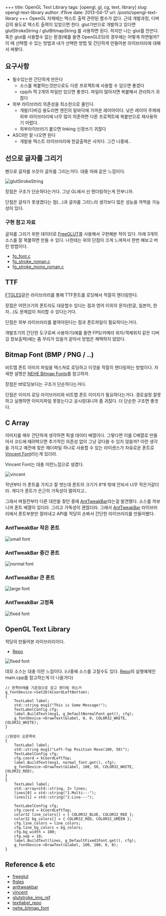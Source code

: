 +++
title: OpenGL Text Library
tags: [opengl, gl, cg, text, library]
slug: opengl-text-library
author: if1live
date: 2013-04-17
url: /posts/opengl-text-library
+++
OpenGL 자체에는 텍스트 출력 관련된 함수가 없다. 근데 개발과정, 디버깅의 용도로 텍스트 출력이 있었으면 한다.
glut기반으로 개발하고 있다면 glutStrokeString / glutBitmapString 를 사용하면 된다.
하지만 나는 glut를 안쓴다. 혹은 glut를 사용할수 없는 환경(예를 들면 OpenGLES)의 경우에는 어떻게 하면될까?
이 때 선택할 수 있는 방법과 내가 선택한 방법 및 간단하게 만들어본 라이브러리에 대해서 써봣다.

## 요구사항

* 될수있는한 간단하게 만든다
    * 소스를 복붙하는것만으로도 다른 프로젝트에 사용할 수 있으면 좋겠다
    * cpp/h 딱 2개의 파일만 있으면 좋겟다. 파일이 많아지면 복붙해서 관리하기 귀찮다
* 외부 라이브러리 의존성을 최소한으로 줄인다.
    * 개발/디버깅 용도라면 엔진의 밑바닥에 가까운 레이어이다. 낮은 레이어 주제에 외부 라이브러리에 너무 많이 의존하면 다른 프로젝트에 복붙만으로 재사용하기 어렵다.
    * 외부라이브러기 붙으면 linking 신경쓰기 귀찮다
* ASCII만 잘 나오면 된다
    * 개발용 텍스트 라이브러리에 한글출력은 사치다. 그건 나중에..

## 선으로 글자를 그리기

펜으로 글자를 쓰듯이 글자를 그리는거다. 대충 아래 같은 느낌이다.

![glutStrokeString]({attach}opengl-text-library/glutstroke.png)

장점은 구조가 단순하다는거다. 그냥 GL에서 선 렌더링하는게 전부니까.

단점은 글자가 못생겼다는 점(...)과 글자를 그리느라 생각보다 많은 성능을 까먹을 가능성이 있다.

### 구현 참고 자료
글자를 그리기 위한 데이터로 [FreeGLUT][freeglut]를 사용해서 구현해본 적이 있다.
아래 3개의 소스를 잘 복붙하면 만들 수 있다.
나한테는 위의 단점이 크게 느껴져서 한번 해보고 버린 방법이다.

* [fg_font.c][freeglut_func]
* [fg_stroke_roman.c][freeglut_stroke_roman]
* [fg_stroke_mono_roman.c][freeglut_stroke_mono_roman]

## TTF

[FTGLES][ftgles]같은 라이브러리를 통해 TTF폰트를 로딩해서 적절히 렌더링한다.

장점은 어떤크기의 폰트라도 대응할수 있다는 점과 영어 이외의 문자(한글, 일본어, 한자...)도 문제없이 처리할 수 있다는거다.

단점은 외부 라이브러리를 붙여야된다는 점과 폰트파일이 필요하다는거다.

개발초기의 간단한 도구로써 사용하기(예를 들면 FPS/카메라 위치/객체위치 같은 디버깅 정보출력)에는 좀 무리가 있을거 같아서 방법은 채택하지 않았다.

## Bitmap Font (BMP / PNG / ..)

비트맵 폰트 이미지 파일을 텍스쳐로 로딩하고 이것을 적절히 렌더링하는 방법이다. 자세한 설명은 [NEHE Bitmap Fonts][nehe_bitmap_font]를 참고하자.

장점은 ttf로딩보다는 구조가 단순하다는거다.

단점은 이미지 로딩 라이브러리와 비트맵 폰트 이미지가 필요하다는거다. 경로설정 잘못하고 실행하면 이미지파일 못찾는다고 궁시렁대니까 좀 귀찮다. 더 단순한 구조면 좋겟다.

## C Array

이미지를 매우 간단하게 생각하면 픽셀 데이터 배열이다.
그렇다면 이를 C배열로 만들어서 코드에 때려박으면 추가적인 의존성 없이 그냥 갖다쓸 수 있지 않을까?
이런 생각을 가지고 예전에 찾은 헤더파일 하나로 사용할 수 있는 라이센스가 자유로운 폰트로 [Vincent Font][vincent]라는게 있더라.

Vincent Font는 대충 이런느낌으로 생겼다.

![vincent]({attach}opengl-text-library/vincent.png)


작년부터 이 폰트를 가지고 잘 썻는데 폰트의 크기가 8*8 밖에 안되서 너무 작은거같더라.
게다가 폰트가 은근히 가독성이 떨어지고..

그래서 며칠전부터 다른 대안을 찾던 중에 [AntTweakBar][anttweakbar]라는걸 발견했다.
소스를 까보니까 폰트 배열이 있더라. 그리고 가독성이 괜찮더라.
그래서 [AntTweakBar][anttweakbar] 라이브러리에서 폰트부분만 잘라내고 API를 적당히 손봐서 간단한 라이브러리를 만들어봤다.

### AntTweakBar 작은 폰트

![small font]({attach}opengl-text-library/small.png)

### AntTweakBar 중간 폰트

![normal font]({attach}opengl-text-library/normal.png)

### AntTweakBar 큰 폰트

![large font]({attach}opengl-text-library/large.png)

### AntTweakBar 고정폭

![fixed font]({attach}opengl-text-library/fixed.png)

## OpenGL Text Library

적당히 만들어본 라이브러리이다.

* [Repo][textlabel_repo]


![fixed font]({attach}opengl-text-library/demo.png)

데모 소스는 대충 이런 느낌이다. (나중에 소스를 고칠수도 있다. [Repo][textlabel_repo]의 실행예제인 main.cpp를 참고하는게 더 나을거다)

```
// 왼쪽아래를 기준점으로 잡고 렌더링 하는거
g_fontDevice->Set2D(kCoordLeftBottom);
{
    TextLabel label;
    std::string msg1("This is Some Message!");
    TextLabelConfig cfg;
    label.BuildText(msg1, g_DefaultNormalFont.get(), cfg);
    g_fontDevice->DrawText(&label, 0, 0, COLOR32_WHITE, COLOR32_WHITE);
}

//원점이 오른쪽위
{
    TextLabel label;
    std::string msg1("Left-Top Position Move(100, 50)");
    TextLabelConfig cfg;
    cfg.coord = kCoordLeftTop;
    label.BuildText(msg1, normal_font.get(), cfg);
    g_fontDevice->DrawText(&label, 100, 50, COLOR32_WHITE, COLOR32_RED);
}
{
    TextLabel label;
    std::array<std::string, 2> lines;
    lines[0] = std::string("1.Multi---");
    lines[1] = std::string("2.Line---");

    TextLabelConfig cfg;
    cfg.coord = kCoordLeftTop;
    color32 line_colors[] = { COLOR32_BLUE, COLOR32_RED };
    color32 bg_colors[] = { COLOR32_RED, COLOR32_GREEN };
    cfg.line_colors = line_colors;
    cfg.line_bg_colors = bg_colors;
    cfg.bg_width = 100;
    cfg.sep = 10;
    label.BuildText(lines, g_DefaultFixed1Font.get(), cfg);
    g_fontDevice->DrawText(&label, 100, 100, 0, 0);
}
```

## Reference & etc
* [freeglut][freeglut]
* [ftgles][ftgles]
* [anttweakbar][anttweakbar]
* [vincent][vincent]
* [glutstroke_img_ref][glutstroke_img_ref]
* [textlabel_repo][textlabel_repo]
* [nehe_bitmap_font][nehe_bitmap_font]

[freeglut]: http://freeglut.sourceforge.net/
[freeglut_func]: http://freeglut.svn.sourceforge.net/viewvc/freeglut/trunk/freeglut/freeglut/src/fg_font.c?revision=1615&view=markup
[freeglut_stroke_mono_roman]: http://freeglut.svn.sourceforge.net/viewvc/freeglut/trunk/freeglut/freeglut/src/fg_stroke_mono_roman.c?revision=1615&view=markup
[freeglut_stroke_roman]: http://freeglut.svn.sourceforge.net/viewvc/freeglut/trunk/freeglut/freeglut/src/fg_stroke_roman.c?revision=1615&view=markup
[ftgles]: https://github.com/cdave1/ftgles
[anttweakbar]: http://anttweakbar.sourceforge.net/doc/
[vincent]: http://forum.osdev.org/viewtopic.php?f=2&t=22033
[glutstroke_img_ref]: http://sol.cs.hm.edu/rs/jogl-primer/slide0006.html
[textlabel_repo]: https://github.com/if1live/libsora.so-src/tree/master/text_label
[nehe_bitmap_font]: http://nehe.gamedev.net/tutorial/bitmap_fonts/17002/
